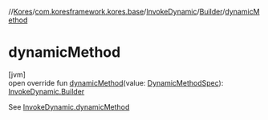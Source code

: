 //[Kores](../../../../index.md)/[com.koresframework.kores.base](../../index.md)/[InvokeDynamic](../index.md)/[Builder](index.md)/[dynamicMethod](dynamic-method.md)

# dynamicMethod

[jvm]\
open override fun [dynamicMethod](dynamic-method.md)(value: [DynamicMethodSpec](../../../com.koresframework.kores.common/-dynamic-method-spec/index.md)): [InvokeDynamic.Builder](index.md)

See [InvokeDynamic.dynamicMethod](../dynamic-method.md)
